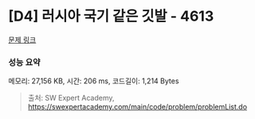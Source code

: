 # [D4] 러시아 국기 같은 깃발 - 4613 

[문제 링크](https://swexpertacademy.com/main/code/problem/problemDetail.do?contestProbId=AWQl9TIK8qoDFAXj) 

### 성능 요약

메모리: 27,156 KB, 시간: 206 ms, 코드길이: 1,214 Bytes



> 출처: SW Expert Academy, https://swexpertacademy.com/main/code/problem/problemList.do